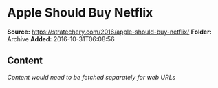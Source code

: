 # Apple Should Buy Netflix

**Source:** https://stratechery.com/2016/apple-should-buy-netflix/
**Folder:** Archive
**Added:** 2016-10-31T06:08:56




## Content
*Content would need to be fetched separately for web URLs*
